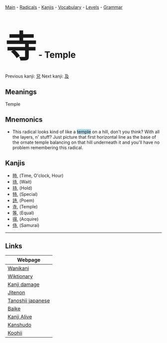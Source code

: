 <style> bigfont {font-size: 100px}</style>
[Main](../README.md) -
[Radicals](../radicals.md) -
[Kanjis](../kanjis.md) -
[Vocabulary](../vocabulary.md) -
[Levels](../levels.md) -
[Grammar](../grammar.md)
# <bigfont> 寺</bigfont> - Temple 

Previous kanji: [兄](兄.md) Next kanji: [及](及.md) 

## Meanings
 Temple
## Mnemonics
 * This radical looks kind of like a <span style="background-color:#ADD8E6"> temple</span> on a hill, don't you think? With all the layers, n' stuff? Just picture that first horizontal line as the base of the ornate temple balancing on that hill underneath it and you'll have no problem remembering this radical.


## Kanjis
 * [時](../kanjis/時.md), (Time, O'clock, Hour)
* [待](../kanjis/待.md), (Wait)
* [持](../kanjis/持.md), (Hold)
* [特](../kanjis/特.md), (Special)
* [詩](../kanjis/詩.md), (Poem)
* [寺](../kanjis/寺.md), (Temple)
* [等](../kanjis/等.md), (Equal)
* [得](../kanjis/得.md), (Acquire)
* [侍](../kanjis/侍.md), (Samurai)



---

## Links 

| Webpage |
| --- |
| [Wanikani          ](https://www.wanikani.com/kanji/寺) |
| [Wiktionary        ](https://en.wiktionary.org/wiki/寺) |
| [Kanji damage      ](http://www.kanjidamage.com/kanji/search?utf8=✓&q=寺) |
| [Jitenon           ](https://jitenon.com/kanji/寺) |
| [Tanoshii japanese ](https://www.tanoshiijapanese.com/dictionary/kanji.cfm?k=寺) |
| [Baike             ](https://baike.baidu.com/item/寺) |
| [Kanji Alive       ](https://app.kanjialive.com/寺) |
| [Kanshudo          ](https://www.kanshudo.com/searchmn?q=寺) |
| [Koohii            ](https://kanji.koohii.com/study/kanji/寺) |
